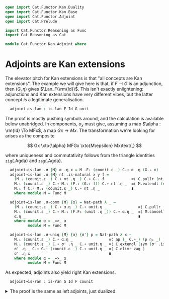 ```agda
open import Cat.Functor.Kan.Duality
open import Cat.Functor.Kan.Base
open import Cat.Functor.Adjoint
open import Cat.Prelude

import Cat.Functor.Reasoning as Func
import Cat.Reasoning as Cat

module Cat.Functor.Kan.Adjoint where
```

<!--
```agda
private
  variable
    o ℓ : Level
    C C′ D E : Precategory o ℓ
```
-->

# Adjoints are Kan extensions

The elevator pitch for Kan extensions is that "all concepts are Kan
extensions". The example we will give here is that, if $F \dashv G$ is
an adjunction, then $(G, \eta)$ gives $\Lan_F(\rm{Id})$. This isn't
exactly enlightening: adjunctions and Kan extensions have very different
vibes, but the latter concept _is_ a legitimate generalisation.

<!--
```agda
module _ {F : Functor C D} {G : Functor D C} (adj : F ⊣ G) where
  open Lan
  open is-lan
  open is-ran
  private
    module F = Functor F
    module G = Functor G
    module C = Cat C
    module D = Cat D

  open Functor
  open _⊣_ adj
  open _=>_
```
-->

```agda
  adjoint→is-lan : is-lan F Id G unit
```

The proof is mostly pushing symbols around, and the calculation is
available below unabridged. In components, $\sigma_x$ must give,
assuming a map $\alpha : \rm{Id} \To MFx$, a map $Gx \to Mx$. The
transformation we're looking for arises as the composite

$$
Gx \xto{\alpha} MFGx \xto{M\epsilon} Mx\text{,}
$$

where uniqueness and commutativity follows from the triangle identities
`zig`{.Agda} and `zag`{.Agda}.

```agda
  adjoint→is-lan .σ {M} α .η x = M .F₁ (counit.ε _) C.∘ α .η (G.₀ x)
  adjoint→is-lan .σ {M} nt .is-natural x y f =
    (M.₁ (counit.ε _) C.∘ nt .η _) C.∘ G.₁ f            ≡⟨ C.pullr (nt .is-natural _ _ _) ⟩
    M.₁ (counit.ε _) C.∘ M.₁ (F.₁ (G.₁ f)) C.∘ nt .η _  ≡⟨ M.extendl (counit.is-natural _ _ _) ⟩
    M.₁ f C.∘ M.₁ (counit.ε _) C.∘ nt .η _              ∎
    where module M = Func M

  adjoint→is-lan .σ-comm {M} {α} = Nat-path λ _ →
    (M.₁ (counit.ε _) C.∘ α.η _) C.∘ unit.η _              ≡⟨ C.pullr (α.is-natural _ _ _) ⟩
    M.₁ (counit.ε _) C.∘ M.₁ (F.F₁ (unit .η _)) C.∘ α.η _  ≡⟨ M.cancell zig ⟩
    α.η _                                                  ∎
    where module α = _=>_ α
          module M = Func M

  adjoint→is-lan .σ-uniq {M} {α} {σ'} p = Nat-path λ x →
    M.₁ (counit.ε _) C.∘ α.η _                ≡⟨ ap (_ C.∘_) (p ηₚ _) ⟩
    M.₁ (counit.ε _) C.∘ σ' .η _ C.∘ unit.η _ ≡⟨ C.extendl (sym (σ' .is-natural _ _ _)) ⟩
    σ' .η _ C.∘ G.₁ (counit.ε _) C.∘ unit.η _ ≡⟨ C.elimr zag ⟩
    σ' .η x                                   ∎
    where module α = _=>_ α
          module M = Func M
```

As expected, adjoints also yield right Kan extensions.

```agda
  adjoint→is-ran : is-ran G Id F counit
```

<details>
<summary>The proof is the same as left adjoints, just dualized.
</summary>

```agda
  adjoint→is-ran .σ {M} β .η x = β .η _ D.∘ M .F₁ (unit.η _)
  adjoint→is-ran .σ {M} β .is-natural _ _ _ =
    M.extendr (unit.is-natural _ _ _)
    ∙ D.pushl (β .is-natural _ _ _)
    where module M = Func M
  adjoint→is-ran .σ-comm {M} {β} = Nat-path λ _ →
    D.pulll (sym $ β .is-natural _ _ _)
    ∙ M.cancelr zag
    where module M = Func M
  adjoint→is-ran .σ-uniq {M} {β} {σ′} p = Nat-path λ _ →
    ap (D._∘ _) (p ηₚ _)
    ·· D.extendr (σ′ .is-natural _ _ _)
    ·· D.eliml zig
```
</details>
